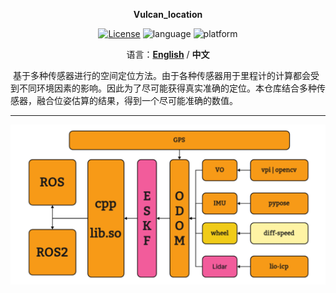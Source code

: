 <p align="center"><strong>Vulcan_location</strong></p>
<p align="center"><a href="https://github.com/Vulcan-YJX/vulcan_location/blob/main/LICENSE"><img alt="License" src="https://img.shields.io/badge/License-GPL%203.0-orange"/></a>
<img alt="language" src="https://img.shields.io/badge/language-c++-red"/>
<img alt="platform" src="https://img.shields.io/badge/platform-linux-l"/>
</p>


<p align="center">
    语言：<a href="README.en.md"><strong>English</strong></a> / <strong>中文</strong>
</p>
​	基于多种传感器进行的空间定位方法。由于各种传感器用于里程计的计算都会受到不同环境因素的影响。因此为了尽可能获得真实准确的定位。本仓库结合多种传感器，融合位姿估算的结果，得到一个尽可能准确的数值。

------

![vulcan_location_tree](./docs/vulcan_tree.png)

